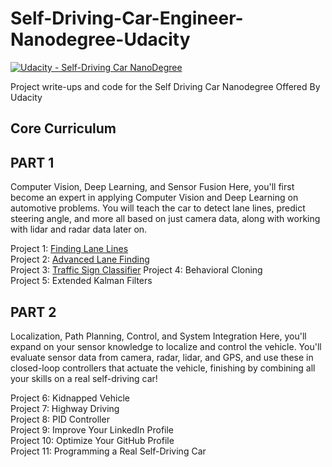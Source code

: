 # Self-Driving-Car-Engineer-Nanodegree-Udacity
[![Udacity - Self-Driving Car NanoDegree](https://s3.amazonaws.com/udacity-sdc/github/shield-carnd.svg)](http://www.udacity.com/drive)  
  
Project write-ups and code for the Self Driving Car Nanodegree Offered By Udacity

## Core Curriculum

## PART 1
Computer Vision, Deep Learning, and Sensor Fusion
Here, you'll first become an expert in applying Computer Vision and Deep Learning on automotive problems. You will teach the car to detect lane lines, predict steering angle, and more all based on just camera data, along with working with lidar and radar data later on.

Project 1: [Finding Lane Lines](/Project%201%20-%20Finding%20Lane%20Lines)  
Project 2: [Advanced Lane Finding](/Project%202%20-%20Advanced%20Lane%20Finding)  
Project 3: [Traffic Sign Classifier](/Project%203%20-%20Traffic%20Sign%20Classifier)
Project 4: Behavioral Cloning  
Project 5: Extended Kalman Filters  


## PART 2
Localization, Path Planning, Control, and System Integration
Here, you'll expand on your sensor knowledge to localize and control the vehicle. You'll evaluate sensor data from camera, radar, lidar, and GPS, and use these in closed-loop controllers that actuate the vehicle, finishing by combining all your skills on a real self-driving car!

Project 6: Kidnapped Vehicle  
Project 7: Highway Driving  
Project 8: PID Controller  
Project 9: Improve Your LinkedIn Profile  
Project 10: Optimize Your GitHub Profile  
Project 11: Programming a Real Self-Driving Car  
